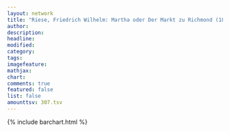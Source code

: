 ```yaml
---
layout: network
title: "Riese, Friedrich Wilhelm: Martha oder Der Markt zu Richmond (1847)"
author:
description:
headline:
modified:
category:
tags:
imagefeature: 
mathjax: 
chart: 
comments: true
featured: false
list: false
amounttsv: 307.tsv
---
```

{% include barchart.html %}
